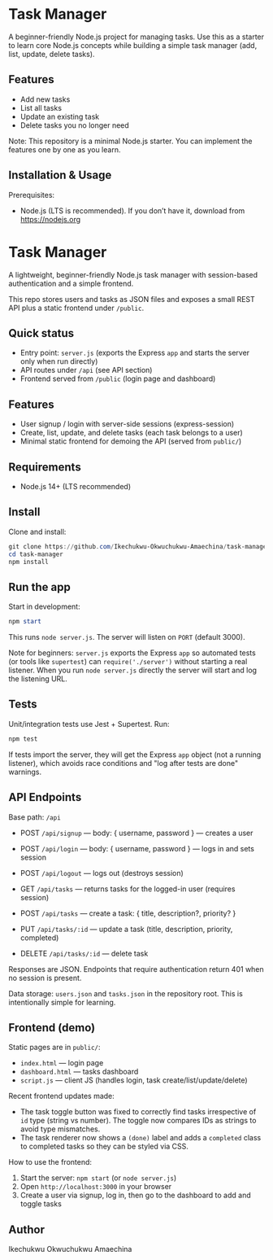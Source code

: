 # Task Manager

A beginner-friendly Node.js project for managing tasks. Use this as a starter to learn core Node.js concepts while building a simple task manager (add, list, update, delete tasks).

## Features

- Add new tasks
- List all tasks
- Update an existing task
- Delete tasks you no longer need


Note: This repository is a minimal Node.js starter. You can implement the features one by one as you learn.

## Installation & Usage

Prerequisites:
- Node.js (LTS is recommended). If you don’t have it, download from https://nodejs.org

# Task Manager

A lightweight, beginner-friendly Node.js task manager with session-based authentication and a simple frontend.

This repo stores users and tasks as JSON files and exposes a small REST API plus a static frontend under `/public`.

## Quick status

- Entry point: `server.js` (exports the Express `app` and starts the server only when run directly)
- API routes under `/api` (see API section)
- Frontend served from `/public` (login page and dashboard)

## Features

- User signup / login with server-side sessions (express-session)
- Create, list, update, and delete tasks (each task belongs to a user)
- Minimal static frontend for demoing the API (served from `public/`)

## Requirements

- Node.js 14+ (LTS recommended)

## Install

Clone and install:

```powershell
git clone https://github.com/Ikechukwu-Okwuchukwu-Amaechina/task-manager.git
cd task-manager
npm install
```

## Run the app

Start in development:

```powershell
npm start
```

This runs `node server.js`. The server will listen on `PORT` (default 3000).

Note for beginners: `server.js` exports the Express `app` so automated tests (or tools like `supertest`) can `require('./server')` without starting a real listener. When you run `node server.js` directly the server will start and log the listening URL.

## Tests

Unit/integration tests use Jest + Supertest. Run:

```powershell
npm test
```

If tests import the server, they will get the Express `app` object (not a running listener), which avoids race conditions and "log after tests are done" warnings.

## API Endpoints

Base path: `/api`

- POST `/api/signup` — body: { username, password } — creates a user
- POST `/api/login` — body: { username, password } — logs in and sets session
- POST `/api/logout` — logs out (destroys session)

- GET `/api/tasks` — returns tasks for the logged-in user (requires session)
- POST `/api/tasks` — create a task: { title, description?, priority? }
- PUT `/api/tasks/:id` — update a task (title, description, priority, completed)
- DELETE `/api/tasks/:id` — delete task

Responses are JSON. Endpoints that require authentication return 401 when no session is present.

Data storage: `users.json` and `tasks.json` in the repository root. This is intentionally simple for learning.

## Frontend (demo)

Static pages are in `public/`:
- `index.html` — login page
- `dashboard.html` — tasks dashboard
- `script.js` — client JS (handles login, task create/list/update/delete)

Recent frontend updates made:

- The task toggle button was fixed to correctly find tasks irrespective of `id` type (string vs number). The toggle now compares IDs as strings to avoid type mismatches.
- The task renderer now shows a `(done)` label and adds a `completed` class to completed tasks so they can be styled via CSS.

How to use the frontend:

1. Start the server: `npm start` (or `node server.js`)
2. Open `http://localhost:3000` in your browser
3. Create a user via signup, log in, then go to the dashboard to add and toggle tasks



## Author

Ikechukwu Okwuchukwu Amaechina


